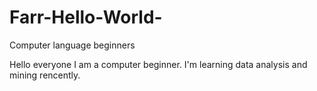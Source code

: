# Farr-Hello-World-
Computer language beginners


Hello everyone
I am a computer beginner.
I'm learning data analysis and mining rencently.
